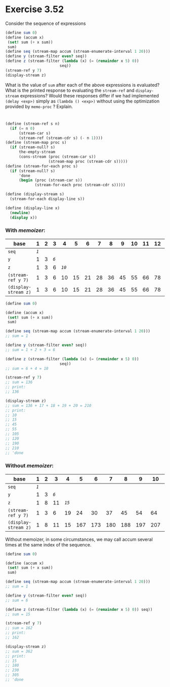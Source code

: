 # Exercise 3.52

Consider the sequence of expressions

```scheme
(define sum 0)
(define (accum x)
 (set! sum (+ x sum))
 sum)
(define seq (stream-map accum (stream-enumerate-interval 1 20)))
(define y (stream-filter even? seq))
(define z (stream-filter (lambda (x) (= (remainder x 5) 0))
                        seq))
(stream-ref y 7)
(display-stream z)
```

What is the value of `sum` after each of the above expressions is evaluated?
What is the printed response to evaluating the `stream-ref` and `display-stream`
expressions? Would these responses differ if we had implemented `(delay <exp>)`
simply as `(lambda () <exp>)` without using the optimization provided by
`memo-proc` ? Explain.

#

```scheme
(define (stream-ref s n)
  (if (= n 0)
      (stream-car s)
      (stream-ref (stream-cdr s) (- n 1))))
(define (stream-map proc s)
  (if (stream-null? s)
      the-empty-stream
      (cons-stream (proc (stream-car s))
                   (stream-map proc (stream-cdr s)))))
(define (stream-for-each proc s)
  (if (stream-null? s)
      'done
      (begin (proc (stream-car s))
             (stream-for-each proc (stream-cdr s)))))

(define (display-stream s)
  (stream-for-each display-line s))

(define (display-line x)
  (newline)
  (display x))
```

### With _memoizer_:

| base                 | 1     | 2   | 3     | 4      | 5   | 6   | 7   | 8   | 9   | 10  | 11  | 12  | 13  | 14  | 15  | 16      | 17  | 18  | 19  | 20      |
| -------------------- | ----- | --- | ----- | ------ | --- | --- | --- | --- | --- | --- | --- | --- | --- | --- | --- | ------- | --- | --- | --- | ------- |
| `seq`                | _`1`_ |     |       |        |     |     |     |     |     |     |     |     |     |     |     |         |     |     |     |         |
| `y`                  | 1     | 3   | _`6`_ |        |     |     |     |     |     |     |     |     |     |     |     |         |     |     |     |         |
| `z`                  | 1     | 3   | 6     | _`10`_ |     |     |     |     |     |     |     |     |     |     |     |         |     |     |     |         |
| `(stream-ref y 7)`   | 1     | 3   | 6     | 10     | 15  | 21  | 28  | 36  | 45  | 55  | 66  | 78  | 91  | 105 | 120 | _`136`_ |     |     |     |         |
| `(display-stream z)` | 1     | 3   | 6     | 10     | 15  | 21  | 28  | 36  | 45  | 55  | 66  | 78  | 91  | 105 | 120 | 136     | 153 | 171 | 190 | _`210`_ |

```scheme
(define sum 0)

(define (accum x)
 (set! sum (+ x sum))
 sum)

(define seq (stream-map accum (stream-enumerate-interval 1 20)))
;; sum = 1

(define y (stream-filter even? seq))
;; sum = 1 + 2 + 3 = 6

(define z (stream-filter (lambda (x) (= (remainder x 5) 0))
                        seq))
;; sum = 6 + 4 = 10

(stream-ref y 7)
;; sum = 136
;; print:
;; 136

(display-stream z)
;; sum = 136 + 17 + 18 + 19 + 20 = 210
;; print:
;; 10
;; 15
;; 45
;; 55
;; 105
;; 120
;; 190
;; 210
;; 'done
```

### Without _memoizer_:

| base                 | 1     | 2   | 3     | 4      | 5   | 6   | 7   | 8   | 9   | 10  | 11  | 12  | 13  | 14  | 15  | 16  | 17      | 18  | 19  | 20      |
| -------------------- | ----- | --- | ----- | ------ | --- | --- | --- | --- | --- | --- | --- | --- | --- | --- | --- | --- | ------- | --- | --- | ------- |
| `seq`                | _`1`_ |     |       |        |     |     |     |     |     |     |     |     |     |     |     |     |         |     |     |         |
| `y`                  | 1     | 3   | _`6`_ |        |     |     |     |     |     |     |     |     |     |     |     |     |         |     |     |         |
| `z`                  | 1     | 8   | 11    | _`15`_ |     |     |     |     |     |     |     |     |     |     |     |     |         |     |     |         |
| `(stream-ref y 7)`   | 1     | 3   | 6     | 19     | 24  | 30  | 37  | 45  | 54  | 64  | 75  | 87  | 100 | 114 | 129 | 145 | _`162`_ |     |     |         |
| `(display-stream z)` | 1     | 8   | 11    | 15     | 167 | 173 | 180 | 188 | 197 | 207 | 218 | 230 | 243 | 257 | 272 | 288 | 305     | 323 | 342 | _`362`_ |

Without memoizer, in some circumstances, we may call accum several times at the
same index of the sequence.

```scheme
(define sum 0)

(define (accum x)
 (set! sum (+ x sum))
 sum)

(define seq (stream-map accum (stream-enumerate-interval 1 20)))
;; sum = 1

(define y (stream-filter even? seq))
;; sum = 6

(define z (stream-filter (lambda (x) (= (remainder x 5) 0)) seq))
;; sum = 15

(stream-ref y 7)
;; sum = 162
;; print:
;; 162

(display-stream z)
;; sum = 362
;; print:
;; 15
;; 180
;; 230
;; 305
;; 'done
```
